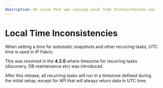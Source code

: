 ```yaml
---
description: An issue that was causing Local Time Inconsistencies was fixed with the version 4.2.0.
---
```


# Local Time Inconsistencies

When setting a time for automatic snapshots and other recurring tasks,
UTC time is used in IP Fabric.

This was resolved in the **4.2.0** where timezone for recurring tasks
(discovery, DB maintenance etc) was introduced.

After this release, all recurring tasks will run in a timezone defined
during the initial setup, except for API that will always return data in
UTC time.
